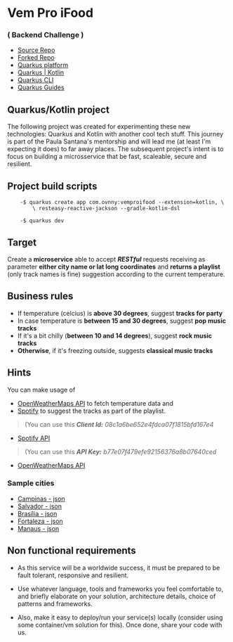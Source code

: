 <div class="Title-Subtitle">

# Vem Pro iFood
### ( Backend Challenge )

</div>

* [Source Repo](https://github.com/ifood/vemproifood-backend)
* [Forked Repo](https://github.com/zviniciusricardo/vemproifood-backend)
* [Quarkus platform](https://code.quarkus.io/)
* [Quarkus | Kotlin](https://quarkus.io/guides/kotlin)
* [Quarkus CLI](https://quarkus.io/guides/cli-tooling#project-creation)
* [Quarkus Guides](https://quarkus.io/guides/)

## Quarkus/Kotlin project

The following project was created for experimenting these new technologies: 
Quarkus and Kotlin with another cool tech stuff.
This journey is part of the Paula Santana's mentorship and will lead me (at
least I'm expecting it does) to far away places.
The subsequent project's intent is to focus on building a microsservice that
be fast, scaleable, secure and resilient.

## Project build scripts

        -$ quarkus create app com.ovnny:vemproifood --extension=kotlin, \
            \ resteasy-reactive-jackson --gradle-kotlin-dsl
        
        -$ quarkus dev

## Target

Create a **microservice** able to accept ***RESTful*** requests receiving as parameter
**either city name or lat long coordinates** and **returns a playlist** (only track
names is fine) suggestion according to the current temperature.

## Business rules

* If temperature (celcius) is **above 30 degrees**, suggest **tracks for party**
* In case temperature is **between 15 and 30 degrees**, suggest **pop music tracks**
* If it's a bit chilly (**between 10 and 14 degrees**), suggest **rock music tracks**
* **Otherwise**, if it's freezing outside, suggests **classical music tracks** 

## Hints

You can make usage of 
- [OpenWeatherMaps API](https://openweathermap.org) to fetch temperature data and 
- [Spotify](https://developer.spotify.com) to suggest the tracks as part of the playlist.

> (You can use this ***Client Id:*** *08c1a6be652e4fdca07f1815bfd167e4*
- [Spotify API](https://developer.spotify.com/documentation/web-api/quick-start/) 
> (You can use this ***API Key:*** *b77e07f479efe92156376a8b07640ced*
- [OpenWeatherMaps API](https://home.openweathermap.org/users/sign_up) 

### Sample cities
- [Campinas - json](http://api.openweathermap.org/data/2.5/weather?q=campinas&appid=b77e07f479efe92156376a8b07640ced)
- [Salvador - json](http://api.openweathermap.org/data/2.5/weather?q=salvador&appid=b77e07f479efe92156376a8b07640ced)
- [Brasília - json](http://api.openweathermap.org/data/2.5/weather?q=brasilia&appid=b77e07f479efe92156376a8b07640ced)
- [Fortaleza - json](http://api.openweathermap.org/data/2.5/weather?q=fortaleza&appid=b77e07f479efe92156376a8b07640ced)
- [Manaus - json](http://api.openweathermap.org/data/2.5/weather?q=manaus&appid=b77e07f479efe92156376a8b07640ced)

## Non functional requirements

- As this service will be a worldwide success, it must be prepared to be fault
tolerant, responsive and resilient.

- Use whatever language, tools and frameworks you feel comfortable to, and
briefly elaborate on your solution, architecture details, choice of patterns
and frameworks.

- Also, make it easy to deploy/run your service(s) locally (consider using some
container/vm solution for this). Once done, share your code with us.
